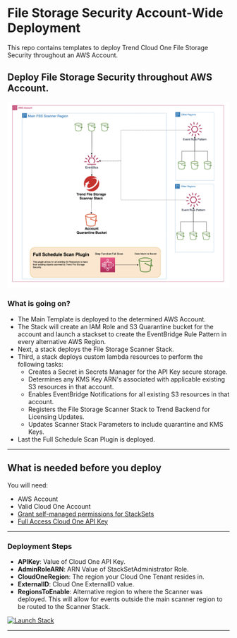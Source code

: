 # File Storage Security Account-Wide Deployment

This repo contains templates to deploy Trend Cloud One File Storage Security throughout an AWS Account.


## Deploy File Storage Security throughout AWS Account.

![Scanner-Multi-Region](images/account-wide.jpg)


### What is going on?
- The Main Template is deployed to the determined AWS Account.
- The Stack will create an IAM Role and S3 Quarantine bucket for the account and launch a stackset to create the EventBridge Rule Pattern in every alternative AWS Region.
- Next, a stack deploys the File Storage Scanner Stack.
- Third, a stack deploys custom lambda resources to perform the following tasks:
   - Creates a Secret in Secrets Manager for the API Key secure storage.
   - Determines any KMS Key ARN's associated with applicable existing S3 resources in that account.
   - Enables EventBridge Notifications for all existing S3 resources in that account.
   - Registers the File Storage Scanner Stack to Trend Backend for Licensing Updates.
   - Updates Scanner Stack Parameters to include quarantine and KMS Keys.
- Last the Full Schedule Scan Plugin is deployed.

---

## What is needed before you deploy

You will need:
   - AWS Account
   - Valid Cloud One Account
   - [Grant self-managed permissions for StackSets](https://docs.aws.amazon.com/AWSCloudFormation/latest/UserGuide/stacksets-prereqs-self-managed.html#stacksets-prereqs-accountsetup)
   - [Full Access Cloud One API Key](https://cloudone.trendmicro.com/docs/identity-and-account-management/c1-api-key/)

---

### Deployment Steps

- **APIKey**: Value of Cloud One API Key.
- **AdminRoleARN**: ARN Value of StackSetAdministrator Role.
- **CloudOneRegion**: The region your Cloud One Tenant resides in.
- **ExternalID**: Cloud One ExternalID value.
- **RegionsToEnable**: Alternative region to where the Scanner was deployed. This will allow for events outside the main scanner region to be routed to the Scanner Stack.


[![Launch Stack](https://cdn.rawgit.com/buildkite/cloudformation-launch-stack-button-svg/master/launch-stack.svg)](https://console.aws.amazon.com/cloudformation/home#/stacks/new?stackName=VLE-FSS-Stack&templateURL=https://immersionday-workshops-trendmicro.s3.amazonaws.com/fss/vle-deployment/account-wide/main.account.yaml)

--- 
